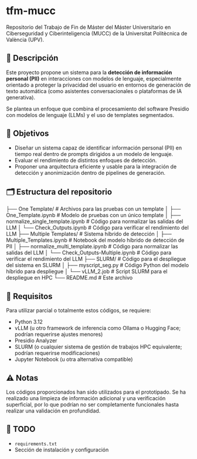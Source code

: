 # tfm-mucc

Repositorio del Trabajo de Fin de Máster del Máster Universitario en Ciberseguridad y Ciberinteligencia (MUCC) de la Universitat Politècnica de València (UPV).

## 📌 Descripción

Este proyecto propone un sistema para la **detección de información personal (PII)** en interacciones con modelos de lenguaje, especialmente orientado a proteger la privacidad del usuario en entornos de generación de texto automática (como asistentes conversacionales o plataformas de IA generativa).

Se plantea un enfoque que combina el procesamiento del software Presidio con modelos de lenguaje (LLMs) y el uso de templates segmentados.

## 🧠 Objetivos

- Diseñar un sistema capaz de identificar información personal (PII) en tiempo real dentro de prompts dirigidos a un modelo de lenguaje.
- Evaluar el rendimiento de distintos enfoques de detección.
- Proponer una arquitectura eficiente y usable para la integración de detección y anonimización dentro de pipelines de generación.

## 🗂 Estructura del repositorio
├── One Template/ # Archivos para las pruebas con un template
│ ├── One_Template.ipynb # Modelo de pruebas con un único template
│ ├── normalize_single_template.ipynb # Código para normalizar las salidas del LLM
│ └── Check_Outputs.ipynb # Código para verificar el rendimiento del LLM
├── Multiple Templates/ # Sistema híbrido de detección
│ ├── Multiple_Templates.ipynb # Notebook del modelo híbrido de detección de PII
│ ├── normalize_multi_template.ipynb # Código para normalizar las salidas del LLM
│ └── Check_Outputs-Multiple.ipynb # Código para verificar el rendimiento del LLM
├── SLURM/ # Código para el despliegue del sistema en SLURM
│ ├── myscript_seg.py # Código Python del modelo híbrido para despliegue
│ └── vLLM_2.job # Script SLURM para el despliegue en HPC
└── README.md # Este archivo

## 📝 Requisitos

Para utilizar parcial o totalmente estos códigos, se requiere:

- Python 3.12
- vLLM (u otro framework de inferencia como Ollama o Hugging Face; podrían requerirse ajustes menores)
- Presidio Analyzer
- SLURM (o cualquier sistema de gestión de trabajos HPC equivalente; podrían requerirse modificaciones)
- Jupyter Notebook (u otra alternativa compatible)

## ⚠️ Notas

Los códigos proporcionados han sido utilizados para el prototipado. Se ha realizado una limpieza de información adicional y una verificación superficial, por lo que podrían no ser completamente funcionales hasta realizar una validación en profundidad.

## 🚧 TODO

- `requirements.txt`
- Sección de instalación y configuración

